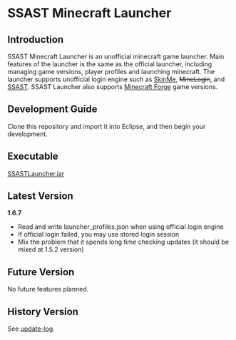 # SSAST Minecraft Launcher

## Introduction
SSAST Minecraft Launcher is an unofficial minecraft game launcher. Main features of the launcher is the same as the official launcher, including managing game versions, player profiles and launching minecraft. The launcher supports unofficial login engine such as <a href="http://skinme.cc">SkinMe</a>, <del>MineLogin</del>, and <a href="http://minecraft.ssast.org">SSAST</a>. SSAST Launcher also supports <a href="http://files.minecraftforge.net/">Minecraft Forge</a> game versions.

## Development Guide
Clone this repository and import it into Eclipse, and then begin your development.

## Executable
<a href="/build/SSASTLauncher.jar">SSASTLauncher.jar</a>

## Latest Version
<b>1.6.7</b><br>
* Read and write launcher_profiles.json when using official login engine<br>
* If official login failed, you may use stored login session<br>
* Mix the problem that it spends long time checking updates (it should be mixed at 1.5.2 version)<br>

## Future Version
No future features planned.

## History Version
See <a href="update-log">update-log</a>.
